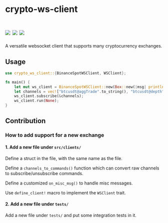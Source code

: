 # crypto-ws-client

[![](https://img.shields.io/github/workflow/status/soulmachine/crypto-crawler-rs/CI/main)](https://github.com/soulmachine/crypto-crawler-rs/actions?query=branch%3Amain)
[![](https://img.shields.io/crates/v/crypto-ws-client.svg)](https://crates.io/crates/crypto-ws-client)
[![](https://docs.rs/crypto-ws-client/badge.svg)](https://docs.rs/crypto-ws-client)
==========

A versatile websocket client that supports many cryptocurrency exchanges.

## Usage

```rust
use crypto_ws_client::{BinanceSpotWSClient, WSClient};

fn main() {
    let mut ws_client = BinanceSpotWSClient::new(Box::new(|msg| println!("{}", msg)), None);
    let channels = vec!["btcusdt@aggTrade".to_string(), "btcusdt@depth".to_string(),];
    ws_client.subscribe(&channels);
    ws_client.run(None);
}
```

## Contribution

### How to add support for a new exchange

#### 1. Add a new file under `src/clients/`

Define a struct in the file, with the same name as the file.

Define a `channels_to_commands()` function which can convert raw channels to subscribe/unsubscribe commands.

Define a customized `on_misc_msg()` to handle misc messages.

Use `define_client!` macro to implement the `WSClient` trait.

#### 2. Add a new file under `tests/`

Add a new file under `tests/` and put some integration tests in it.
